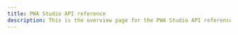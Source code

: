 ```yaml
---
title: PWA Studio API reference
description: This is the overview page for the PWA Studio API reference section
---
```

